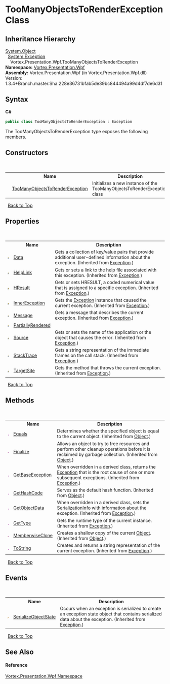 # TooManyObjectsToRenderException Class
 


## Inheritance Hierarchy
<a href="https://docs.microsoft.com/dotnet/api/system.object" target="_blank">System.Object</a><br />&nbsp;&nbsp;<a href="https://docs.microsoft.com/dotnet/api/system.exception" target="_blank">System.Exception</a><br />&nbsp;&nbsp;&nbsp;&nbsp;Vortex.Presentation.Wpf.TooManyObjectsToRenderException<br />
**Namespace:**&nbsp;<a href="N_Vortex_Presentation_Wpf.md">Vortex.Presentation.Wpf</a><br />**Assembly:**&nbsp;Vortex.Presentation.Wpf (in Vortex.Presentation.Wpf.dll) Version: 1.3.4+Branch.master.Sha.228e36731bfab5de39bc844494a99d4df7de6d31

## Syntax

**C#**<br />
``` C#
public class TooManyObjectsToRenderException : Exception
```

The TooManyObjectsToRenderException type exposes the following members.


## Constructors
&nbsp;<table><tr><th></th><th>Name</th><th>Description</th></tr><tr><td>![Public method](media/pubmethod.gif "Public method")</td><td><a href="M_Vortex_Presentation_Wpf_TooManyObjectsToRenderException__ctor.md">TooManyObjectsToRenderException</a></td><td>
Initializes a new instance of the TooManyObjectsToRenderException class</td></tr></table>&nbsp;
<a href="#toomanyobjectstorenderexception-class">Back to Top</a>

## Properties
&nbsp;<table><tr><th></th><th>Name</th><th>Description</th></tr><tr><td>![Public property](media/pubproperty.gif "Public property")</td><td><a href="https://docs.microsoft.com/dotnet/api/system.exception.data#System_Exception_Data" target="_blank">Data</a></td><td>
Gets a collection of key/value pairs that provide additional user-defined information about the exception.
 (Inherited from <a href="https://docs.microsoft.com/dotnet/api/system.exception" target="_blank">Exception</a>.)</td></tr><tr><td>![Public property](media/pubproperty.gif "Public property")</td><td><a href="https://docs.microsoft.com/dotnet/api/system.exception.helplink#System_Exception_HelpLink" target="_blank">HelpLink</a></td><td>
Gets or sets a link to the help file associated with this exception.
 (Inherited from <a href="https://docs.microsoft.com/dotnet/api/system.exception" target="_blank">Exception</a>.)</td></tr><tr><td>![Public property](media/pubproperty.gif "Public property")</td><td><a href="https://docs.microsoft.com/dotnet/api/system.exception.hresult#System_Exception_HResult" target="_blank">HResult</a></td><td>
Gets or sets HRESULT, a coded numerical value that is assigned to a specific exception.
 (Inherited from <a href="https://docs.microsoft.com/dotnet/api/system.exception" target="_blank">Exception</a>.)</td></tr><tr><td>![Public property](media/pubproperty.gif "Public property")</td><td><a href="https://docs.microsoft.com/dotnet/api/system.exception.innerexception#System_Exception_InnerException" target="_blank">InnerException</a></td><td>
Gets the <a href="https://docs.microsoft.com/dotnet/api/system.exception" target="_blank">Exception</a> instance that caused the current exception.
 (Inherited from <a href="https://docs.microsoft.com/dotnet/api/system.exception" target="_blank">Exception</a>.)</td></tr><tr><td>![Public property](media/pubproperty.gif "Public property")</td><td><a href="https://docs.microsoft.com/dotnet/api/system.exception.message#System_Exception_Message" target="_blank">Message</a></td><td>
Gets a message that describes the current exception.
 (Inherited from <a href="https://docs.microsoft.com/dotnet/api/system.exception" target="_blank">Exception</a>.)</td></tr><tr><td>![Public property](media/pubproperty.gif "Public property")</td><td><a href="P_Vortex_Presentation_Wpf_TooManyObjectsToRenderException_PartiallyRendered.md">PartiallyRendered</a></td><td /></tr><tr><td>![Public property](media/pubproperty.gif "Public property")</td><td><a href="https://docs.microsoft.com/dotnet/api/system.exception.source#System_Exception_Source" target="_blank">Source</a></td><td>
Gets or sets the name of the application or the object that causes the error.
 (Inherited from <a href="https://docs.microsoft.com/dotnet/api/system.exception" target="_blank">Exception</a>.)</td></tr><tr><td>![Public property](media/pubproperty.gif "Public property")</td><td><a href="https://docs.microsoft.com/dotnet/api/system.exception.stacktrace#System_Exception_StackTrace" target="_blank">StackTrace</a></td><td>
Gets a string representation of the immediate frames on the call stack.
 (Inherited from <a href="https://docs.microsoft.com/dotnet/api/system.exception" target="_blank">Exception</a>.)</td></tr><tr><td>![Public property](media/pubproperty.gif "Public property")</td><td><a href="https://docs.microsoft.com/dotnet/api/system.exception.targetsite#System_Exception_TargetSite" target="_blank">TargetSite</a></td><td>
Gets the method that throws the current exception.
 (Inherited from <a href="https://docs.microsoft.com/dotnet/api/system.exception" target="_blank">Exception</a>.)</td></tr></table>&nbsp;
<a href="#toomanyobjectstorenderexception-class">Back to Top</a>

## Methods
&nbsp;<table><tr><th></th><th>Name</th><th>Description</th></tr><tr><td>![Public method](media/pubmethod.gif "Public method")</td><td><a href="https://docs.microsoft.com/dotnet/api/system.object.equals#System_Object_Equals_System_Object_" target="_blank">Equals</a></td><td>
Determines whether the specified object is equal to the current object.
 (Inherited from <a href="https://docs.microsoft.com/dotnet/api/system.object" target="_blank">Object</a>.)</td></tr><tr><td>![Protected method](media/protmethod.gif "Protected method")</td><td><a href="https://docs.microsoft.com/dotnet/api/system.object.finalize#System_Object_Finalize" target="_blank">Finalize</a></td><td>
Allows an object to try to free resources and perform other cleanup operations before it is reclaimed by garbage collection.
 (Inherited from <a href="https://docs.microsoft.com/dotnet/api/system.object" target="_blank">Object</a>.)</td></tr><tr><td>![Public method](media/pubmethod.gif "Public method")</td><td><a href="https://docs.microsoft.com/dotnet/api/system.exception.getbaseexception#System_Exception_GetBaseException" target="_blank">GetBaseException</a></td><td>
When overridden in a derived class, returns the <a href="https://docs.microsoft.com/dotnet/api/system.exception" target="_blank">Exception</a> that is the root cause of one or more subsequent exceptions.
 (Inherited from <a href="https://docs.microsoft.com/dotnet/api/system.exception" target="_blank">Exception</a>.)</td></tr><tr><td>![Public method](media/pubmethod.gif "Public method")</td><td><a href="https://docs.microsoft.com/dotnet/api/system.object.gethashcode#System_Object_GetHashCode" target="_blank">GetHashCode</a></td><td>
Serves as the default hash function.
 (Inherited from <a href="https://docs.microsoft.com/dotnet/api/system.object" target="_blank">Object</a>.)</td></tr><tr><td>![Public method](media/pubmethod.gif "Public method")</td><td><a href="https://docs.microsoft.com/dotnet/api/system.exception.getobjectdata#System_Exception_GetObjectData_System_Runtime_Serialization_SerializationInfo_System_Runtime_Serialization_StreamingContext_" target="_blank">GetObjectData</a></td><td>
When overridden in a derived class, sets the <a href="https://docs.microsoft.com/dotnet/api/system.runtime.serialization.serializationinfo" target="_blank">SerializationInfo</a> with information about the exception.
 (Inherited from <a href="https://docs.microsoft.com/dotnet/api/system.exception" target="_blank">Exception</a>.)</td></tr><tr><td>![Public method](media/pubmethod.gif "Public method")</td><td><a href="https://docs.microsoft.com/dotnet/api/system.exception.gettype#System_Exception_GetType" target="_blank">GetType</a></td><td>
Gets the runtime type of the current instance.
 (Inherited from <a href="https://docs.microsoft.com/dotnet/api/system.exception" target="_blank">Exception</a>.)</td></tr><tr><td>![Protected method](media/protmethod.gif "Protected method")</td><td><a href="https://docs.microsoft.com/dotnet/api/system.object.memberwiseclone#System_Object_MemberwiseClone" target="_blank">MemberwiseClone</a></td><td>
Creates a shallow copy of the current <a href="https://docs.microsoft.com/dotnet/api/system.object" target="_blank">Object</a>.
 (Inherited from <a href="https://docs.microsoft.com/dotnet/api/system.object" target="_blank">Object</a>.)</td></tr><tr><td>![Public method](media/pubmethod.gif "Public method")</td><td><a href="https://docs.microsoft.com/dotnet/api/system.exception.tostring#System_Exception_ToString" target="_blank">ToString</a></td><td>
Creates and returns a string representation of the current exception.
 (Inherited from <a href="https://docs.microsoft.com/dotnet/api/system.exception" target="_blank">Exception</a>.)</td></tr></table>&nbsp;
<a href="#toomanyobjectstorenderexception-class">Back to Top</a>

## Events
&nbsp;<table><tr><th></th><th>Name</th><th>Description</th></tr><tr><td>![Protected event](media/protevent.gif "Protected event")</td><td><a href="https://docs.microsoft.com/dotnet/api/system.exception.serializeobjectstate" target="_blank">SerializeObjectState</a></td><td>
Occurs when an exception is serialized to create an exception state object that contains serialized data about the exception.
 (Inherited from <a href="https://docs.microsoft.com/dotnet/api/system.exception" target="_blank">Exception</a>.)</td></tr></table>&nbsp;
<a href="#toomanyobjectstorenderexception-class">Back to Top</a>

## See Also


#### Reference
<a href="N_Vortex_Presentation_Wpf.md">Vortex.Presentation.Wpf Namespace</a><br />